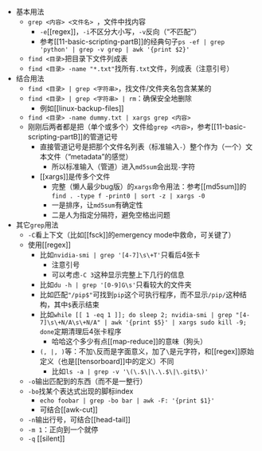 - 基本用法
  - `grep <内容> <文件名> `，文件中找内容
    - `-e`[[regex]]，`-i`不区分大小写，`-v`反向（“不匹配”）
    - 参考[[11-basic-scripting-partB]]的经典句子`ps -ef | grep 'python' | grep -v grep | awk '{print $2}'`
  - `find <目录>`把目录下文件列成表
  - `find <目录> -name "*.txt"`找所有`.txt`文件，列成表（注意引号）
- 结合用法
  - `find <目录> | grep <字符串>`，找文件/文件夹名包含某某的
  - `find <目录> | grep <字符串> | rm`：确保安全地删除
    - 例如[[linux-backup-files]]
  - `find <目录> -name dummy.txt | xargs grep <内容>`
  - 刚刚后两者都是把（单个或多个）文件给`grep <内容>`，参考[[11-basic-scripting-partB]]的管道记号
    - 直接管道记号是把那个文件名列表（标准输入`-`）整个作为（一个）文本文件（“metadata”的感觉）
      - 所以标准输入（管道）进入`md5sum`会出现`-`字符
    - [[xargs]]是传多个文件
      - 完整（懒人最少bug版）的`xargs`命令用法：参考[[md5sum]]的`find . -type f -print0 | sort -z | xargs -0`
      - 一是排序，让`md5sum`有确定性
      - 二是人为指定分隔符，避免空格出问题
- 其它`grep`用法
  - `-C`看上下文（比如[[fsck]]的emergency mode中救命，可关键了）
  - 使用[[regex]]
    - 比如`nvidia-smi | grep '[4-7]\s\+T'`只看后4张卡
      - 注意引号
      - 可以考虑`-C 3`这种显示完整上下几行的信息
    - 比如`du -h | grep '[0-9]G\s'`只看较大的文件夹
    - 比如匹配`"/pip$"`可找到`pip`这个可执行程序，而不显示`/pip/`这种结构，其中`$`表示结束
    - 比如`while [[ 1 -eq 1 ]]; do sleep 2; nvidia-smi | grep "[4-7]\s\+N/A\s\+N/A" | awk '{print $5}' | xargs sudo kill -9; done`定期清理后4张卡程序
      - 哈哈这个多少有点[[map-reduce]]的意味（狗头）
    - `(, |, )`等：不加`\`反而是字面意义，加了`\`是元字符，和[[regex]]原始定义（也是[[tensorboard]]中的定义）不同
      - 比如`ls -a | grep -v '\(\.$\|\.\.$\|\.git$\)'`
  - `-o`输出匹配到的东西（而不是一整行）
  - `-bo`找某个表达式出现的脚标index
    - `echo foobar | grep -bo bar | awk -F: '{print $1}'`
    - 可结合[[awk-cut]]
  - `-n`输出行号，可结合[[head-tail]]
  - `-m 1`：正向到一个就停
  - `-q` [[silent]]